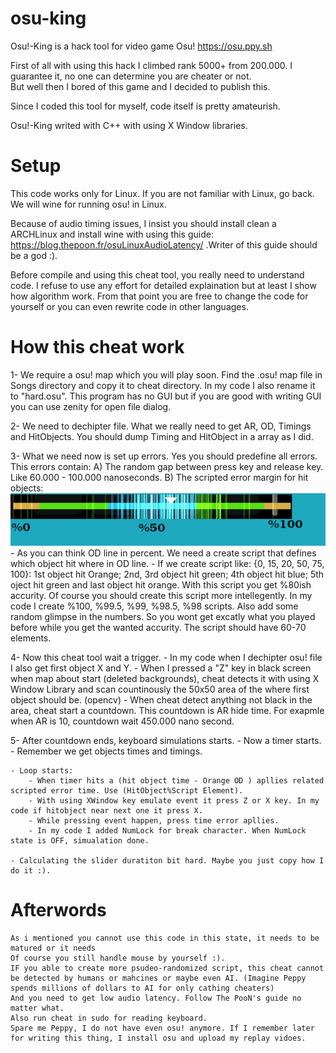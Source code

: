 # osu-king

Osu!-King is a hack tool for video game Osu! https://osu.ppy.sh

First of all with using this hack I climbed rank 5000+ from 200.000.
I guarantee it, no one can determine you are cheater or not.  
But well then I bored of this game and I decided to publish this.

Since I coded this tool for myself, code itself is pretty amateurish.

Osu!-King writed with C++ with using X Window libraries.

# Setup

This code works only for Linux. If you are not familiar with Linux, go back.
We will wine for running osu! in Linux.

Because of audio timing issues, I insist you should install clean a ARCHLinux and install wine with using this guide:
https://blog.thepoon.fr/osuLinuxAudioLatency/ .Writer of this guide should be a god :). 

Before compile and using this cheat tool, you really need to understand code.
I refuse to use any effort for detailed explaination but at least I show how algorithm work.
From that point you are free to change the code for yourself or you can even rewrite code in other languages.


# How this cheat work

1- We require a osu! map which you will play soon. Find the .osu! map file in Songs directory and copy it to cheat directory. In my code I also rename it to "hard.osu". This program has no GUI but if you are good with writing GUI you can use zenity for open file dialog.

2- We need to dechipter file. What we really need to get AR, OD, Timings and HitObjects. You should dump Timing and HitObject in a array as I did.

3- What we need now is set up errors. Yes you should predefine all errors. This errors contain: 
    A) The random gap between press key and release key. Like 60.000 - 100.000 nanoseconds.
    B) The scripted error margin for hit objects:
        ![?](/image.jpg)
        - As you can think OD line in percent. We need a create script that defines which object hit where in OD line.
        - If we create script like: {0, 15, 20, 50, 75, 100}:
            1st object hit Orange; 2nd, 3rd object hit green; 4th object hit blue; 5th oject hit green and last object hit orange. With this script you get %80ish accurity. Of course you should create this script more intellegently. In my code I create %100, %99.5, %99, %98.5, %98 scripts. Also add some random glimpse in the numbers. So you wont get excatly what you played before while you get the wanted accurity. The script should have 60-70 elements. 
            
4- Now this cheat tool wait a trigger.
    - In my code when I dechipter osu! file I also get first object X and Y.
    - When I pressed a "Z" key in black screen when map about start (deleted backgrounds), cheat detects it with using X Window Library and scan countinously the 50x50 area of the where first object should be. (opencv)
    - When cheat detect anything not black in the area, cheat start a countdown. This countdown is AR hide time. For exapmle when AR is 10, countdown wait 450.000 nano second.
    
5- After countdown ends, keyboard simulations starts.
    - Now a timer starts.
    - Remember we get objects times and timings.
    
    - Loop starts: 
        - When timer hits a (hit object time - Orange OD ) apllies related scripted error time. Use (HitObject%Script Element).
        - With using XWindow key emulate event it press Z or X key. In my code if hitobject near next one it press X.
        - While pressing event happen, press time error apllies.
        - In my code I added NumLock for break character. When NumLock state is OFF, simualation done.
      
    - Calculating the slider duratiton bit hard. Maybe you just copy how I do it :).
    
# Afterwords
    As i mentioned you cannot use this code in this state, it needs to be matured or it needs 
    Of course you still handle mouse by yourself :).
    IF you able to create more psudeo-randomized script, this cheat cannot be detected by humans or mahcines or maybe even AI. (Imagine Peppy spends millions of dollars to AI for only cathing cheaters) 
    And you need to get low audio latency. Follow The PooN's guide no matter what.
    Also run cheat in sudo for reading keyboard.
    Spare me Peppy, I do not have even osu! anymore. If I remember later for writing this thing, I install osu and upload my replay vidoes.
   
    

    
            
      
